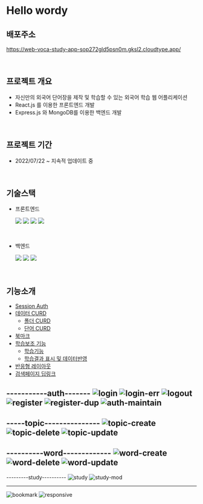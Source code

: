 # Hello wordy

## 배포주소

https://web-voca-study-app-sop272gld5psn0m.gksl2.cloudtype.app/

<br>

## 프로젝트 개요

- 자신만의 외국어 단어장을 제작 및 학습할 수 있는 외국어 학습 웹 어플리케이션
- React.js 를 이용한 프론트엔드 개발
- Express.js 와 MongoDB를 이용한 백엔드 개발

<br>

## 프로젝트 기간

- 2022/07/22 ~ 지속적 업데이트 중

<br>

## 기술스택

- 프론트엔드

  <img src="https://img.shields.io/badge/React-20232A?style=for-the-badge&logo=react&logoColor=61DAFB"/>
  <img src="https://img.shields.io/badge/JavaScript-F7DF1E?style=for-the-badge&logo=javascript&logoColor=black"/>

  <img src="https://img.shields.io/badge/context--api-20232a?style=for-the-badge" />
  <img src="https://img.shields.io/badge/styled--components-DB7093?style=for-the-badge&logo=styled-components&logoColor=white"/>

<br>

- 백엔드

  <img src="https://img.shields.io/badge/Node.js-43853D?style=for-the-badge&logo=node.js&logoColor=white"/>
  <img src="https://img.shields.io/badge/Express.js-404D59?style=for-the-badge" />
  <img src="https://img.shields.io/badge/MongoDB-4EA94B?style=for-the-badge&logo=mongodb&logoColor=white" />

<br>

## 기능소개

- [Session Auth](#Session-Auth)
- [데이터 CURD](#데이터-CURD)
  - [폴더 CURD](#CURD-폴더)
  - [단어 CURD](#CURD-단어)
- [북마크](#북마크)
- [학습보조 기능](#학습)
  - [학습기능](#학습기능)
  - [학습결과 표시 및 데이터반영](#학습결과-표시-및-데이터반영)
- [반응형 레이아웃](#반응형-레이아웃)
- [검색페이지 딥링크](#검색페이지-딥링크)


-----------auth-------
![login](https://user-images.githubusercontent.com/105113833/216240479-3c34d093-e7aa-4b8a-a99e-3044b9c65809.gif)
![login-err](https://user-images.githubusercontent.com/105113833/216240482-39b0aeb1-7a47-41a7-a069-1a3068135e6e.gif)
![logout](https://user-images.githubusercontent.com/105113833/216240485-dcc0b52a-f9ba-45fc-a929-b5e5820617e4.gif)
![register](https://user-images.githubusercontent.com/105113833/216240487-765db7ec-735f-462d-af51-0919e20e8038.gif)
![register-dup](https://user-images.githubusercontent.com/105113833/216240488-2c470ce8-6017-41af-9e77-a4949af33793.gif)
![auth-maintain](https://user-images.githubusercontent.com/105113833/216240491-d989cc1d-ae94-4ea2-baaa-eac34b579241.gif)
-------------------------

-----topic---------------
![topic-create](https://user-images.githubusercontent.com/105113833/216240623-e091e410-c3ae-47b2-b954-735c1938af0e.gif)
![topic-delete](https://user-images.githubusercontent.com/105113833/216240633-5e3da0ec-85d1-4908-ba4f-453c2383f385.gif)
![topic-update](https://user-images.githubusercontent.com/105113833/216240637-e3f5c8ad-736b-424c-be06-9495979a3710.gif)
-------------------------


----------word-------------
![word-create](https://user-images.githubusercontent.com/105113833/216240700-e04b7159-0354-4872-bca2-c29f2955e390.gif)
![word-delete](https://user-images.githubusercontent.com/105113833/216240707-75b4f8a8-d112-4073-9afd-9c8aac9a69bf.gif)
![word-update](https://user-images.githubusercontent.com/105113833/216240709-db91b773-1c60-47e0-8b09-d236797e286b.gif)
--------------------------

---------study----------
![study](https://user-images.githubusercontent.com/105113833/216240783-46c7569f-a98f-47c8-bc70-28398486dad7.gif)
![study-mod](https://user-images.githubusercontent.com/105113833/216240790-480d86b1-e3b6-44fa-9838-483fe02ca845.gif)

------------------

![bookmark](https://user-images.githubusercontent.com/105113833/216240810-e4ee53f8-c6e3-4762-99a3-eb4c51cc08cb.gif)
![responsive](https://user-images.githubusercontent.com/105113833/216240813-9a359718-1274-4b26-a96b-f13ac5faa94d.gif)








